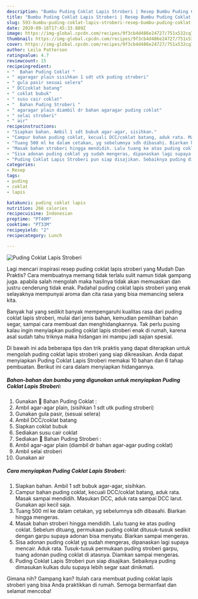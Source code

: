 ```yaml
---
description: "Bumbu Puding Coklat Lapis Stroberi | Resep Bumbu Puding Coklat Lapis Stroberi Yang Bisa Manjain Lidah"
title: "Bumbu Puding Coklat Lapis Stroberi | Resep Bumbu Puding Coklat Lapis Stroberi Yang Bisa Manjain Lidah"
slug: 593-bumbu-puding-coklat-lapis-stroberi-resep-bumbu-puding-coklat-lapis-stroberi-yang-bisa-manjain-lidah
date: 2020-09-16T17:45:33.889Z
image: https://img-global.cpcdn.com/recipes/9f3cb4d486e24727/751x532cq70/puding-coklat-lapis-stroberi-foto-resep-utama.jpg
thumbnail: https://img-global.cpcdn.com/recipes/9f3cb4d486e24727/751x532cq70/puding-coklat-lapis-stroberi-foto-resep-utama.jpg
cover: https://img-global.cpcdn.com/recipes/9f3cb4d486e24727/751x532cq70/puding-coklat-lapis-stroberi-foto-resep-utama.jpg
author: Leila Patterson
ratingvalue: 4.7
reviewcount: 15
recipeingredient:
- "  Bahan Puding Coklat "
- " agaragar plain sisihkan 1 sdt utk puding stroberi"
- " gula pasir sesuai selera"
- " DCCcoklat batang"
- " coklat bubuk"
- " susu cair coklat"
- "  Bahan Puding Stroberi "
- " agaragar plain diambil dr bahan agaragar puding coklat"
- " selai stroberi"
- " air"
recipeinstructions:
- "Siapkan bahan. Ambil 1 sdt bubuk agar-agar, sisihkan."
- "Campur bahan puding coklat, kecuali DCC/coklat batang, aduk rata. Masak sampai mendidih. Masukan DCC, aduk rata sampai DCC larut. Gunakan api kecil saja."
- "Tuang 500 ml ke dalam cetakan, yg sebelumnya sdh dibasahi. Biarkan hingga mengeras."
- "Masak bahan stroberi hingga mendidih. Lalu tuang ke atas puding coklat. Sebelum dituang, permukaan puding coklat ditusuk-tusuk sedikit dengan garpu supaya adonan bisa menyatu. Biarkan sampai mengeras."
- "Sisa adonan puding coklat yg sudah mengeras, dipanaskan lagi supaya mencair. Aduk rata. Tusuk-tusuk permukaan puding stroberi garpu, tuang adonan puding coklat di atasnya. Diamkan sampai mengeras."
- "Puding Coklat Lapis Stroberi pun siap disajikan. Sebaiknya puding dimasukan kulkas dulu supaya lebih segar saat dinikmati."
categories:
- Resep
tags:
- puding
- coklat
- lapis

katakunci: puding coklat lapis 
nutrition: 266 calories
recipecuisine: Indonesian
preptime: "PT40M"
cooktime: "PT33M"
recipeyield: "2"
recipecategory: Lunch

---
```



![Puding Coklat Lapis Stroberi](https://img-global.cpcdn.com/recipes/9f3cb4d486e24727/751x532cq70/puding-coklat-lapis-stroberi-foto-resep-utama.jpg)

Lagi mencari inspirasi resep puding coklat lapis stroberi yang Mudah Dan Praktis? Cara membuatnya memang tidak terlalu sulit namun tidak gampang juga. apabila salah mengolah maka hasilnya tidak akan memuaskan dan justru cenderung tidak enak. Padahal puding coklat lapis stroberi yang enak selayaknya mempunyai aroma dan cita rasa yang bisa memancing selera kita.

Banyak hal yang sedikit banyak mempengaruhi kualitas rasa dari puding coklat lapis stroberi, mulai dari jenis bahan, kemudian pemilihan bahan segar, sampai cara membuat dan menghidangkannya. Tak perlu pusing kalau ingin menyiapkan puding coklat lapis stroberi enak di rumah, karena asal sudah tahu triknya maka hidangan ini mampu jadi sajian spesial.




Di bawah ini ada beberapa tips dan trik praktis yang dapat diterapkan untuk mengolah puding coklat lapis stroberi yang siap dikreasikan. Anda dapat menyiapkan Puding Coklat Lapis Stroberi memakai 10 bahan dan 6 tahap pembuatan. Berikut ini cara dalam menyiapkan hidangannya.

<!--inarticleads1-->

##### Bahan-bahan dan bumbu yang digunakan untuk menyiapkan Puding Coklat Lapis Stroberi:

1. Gunakan  🍫 Bahan Puding Coklat :
1. Ambil  agar-agar plain, (sisihkan 1 sdt utk puding stroberi)
1. Gunakan  gula pasir, (sesuai selera)
1. Ambil  DCC/coklat batang
1. Siapkan  coklat bubuk
1. Sediakan  susu cair coklat
1. Sediakan  🍓 Bahan Puding Stroberi :
1. Ambil  agar-agar plain (diambil dr bahan agar-agar puding coklat)
1. Ambil  selai stroberi
1. Gunakan  air




<!--inarticleads2-->

##### Cara menyiapkan Puding Coklat Lapis Stroberi:

1. Siapkan bahan. Ambil 1 sdt bubuk agar-agar, sisihkan.
1. Campur bahan puding coklat, kecuali DCC/coklat batang, aduk rata. Masak sampai mendidih. Masukan DCC, aduk rata sampai DCC larut. Gunakan api kecil saja.
1. Tuang 500 ml ke dalam cetakan, yg sebelumnya sdh dibasahi. Biarkan hingga mengeras.
1. Masak bahan stroberi hingga mendidih. Lalu tuang ke atas puding coklat. Sebelum dituang, permukaan puding coklat ditusuk-tusuk sedikit dengan garpu supaya adonan bisa menyatu. Biarkan sampai mengeras.
1. Sisa adonan puding coklat yg sudah mengeras, dipanaskan lagi supaya mencair. Aduk rata. Tusuk-tusuk permukaan puding stroberi garpu, tuang adonan puding coklat di atasnya. Diamkan sampai mengeras.
1. Puding Coklat Lapis Stroberi pun siap disajikan. Sebaiknya puding dimasukan kulkas dulu supaya lebih segar saat dinikmati.




Gimana nih? Gampang kan? Itulah cara membuat puding coklat lapis stroberi yang bisa Anda praktikkan di rumah. Semoga bermanfaat dan selamat mencoba!
